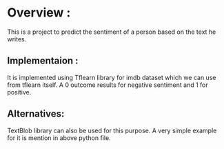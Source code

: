 # Overview :
This is a project to predict the sentiment of a person based on the text he writes.

## Implementaion : 
It is implemented using Tflearn library for imdb dataset which we can use from tflearn itself. A 0 outcome results for negative sentiment and 1 for positive. 

## Alternatives:
TextBlob library can also be used for this purpose. A very simple example for it is mention in above python file.
